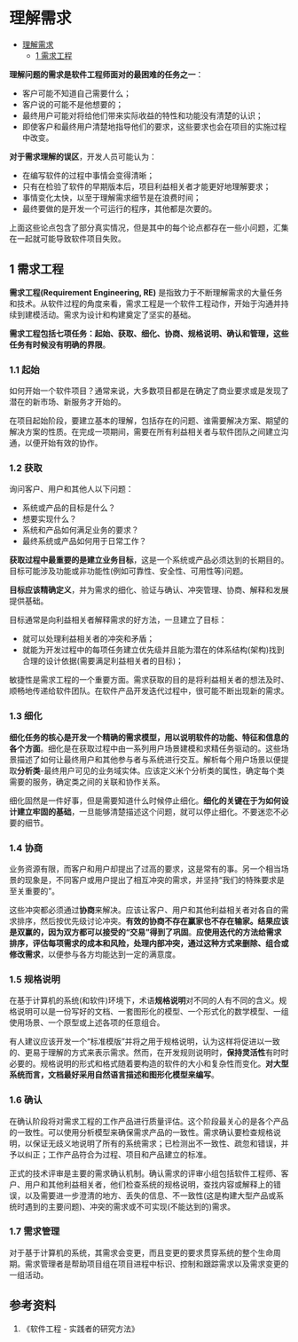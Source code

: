 # 理解需求

- [理解需求](#理解需求)
  - [1 需求工程](#1-需求工程)


**理解问题的需求是软件工程师面对的最困难的任务之一**：
* 客户可能不知道自己需要什么；
* 客户说的可能不是他想要的；
* 最终用户可能对将给他们带来实际收益的特性和功能没有清楚的认识；
* 即使客户和最终用户清楚地指导他们的要求，这些要求也会在项目的实施过程中改变。

**对于需求理解的误区**，开发人员可能认为：
* 在编写软件的过程中事情会变得清晰；
* 只有在检验了软件的早期版本后，项目利益相关者才能更好地理解要求；
* 事情变化太快，以至于理解需求细节是在浪费时间；
* 最终要做的是开发一个可运行的程序，其他都是次要的。

上面这些论点包含了部分真实情况，但是其中的每个论点都存在一些小问题，汇集在一起就可能导致软件项目失败。

## 1 需求工程
**需求工程(Requirement Engineering, RE)** 是指致力于不断理解需求的大量任务和技术。从软件过程的角度来看，需求工程是一个软件工程动作，开始于沟通并持续到建模活动。需求为设计和构建奠定了坚实的基础。

**需求工程包括七项任务：起始、获取、细化、协商、规格说明、确认和管理，这些任务有时候没有明确的界限**。

### 1.1 起始
如何开始一个软件项目？通常来说，大多数项目都是在确定了商业要求或是发现了潜在的新市场、新服务才开始的。

在项目起始阶段，要建立基本的理解，包括存在的问题、谁需要解决方案、期望的解决方案的性质。在完成一项期间，需要在所有利益相关者与软件团队之间建立沟通，以便开始有效的协作。

### 1.2 获取
询问客户、用户和其他人以下问题：
* 系统或产品的目标是什么？
* 想要实现什么？
* 系统和产品如何满足业务的要求？
* 最终系统或产品如何用于日常工作？

**获取过程中最重要的是建立业务目标**，这是一个系统或产品必须达到的长期目的。目标可能涉及功能或非功能性(例如可靠性、安全性、可用性等)问题。

**目标应该精确定义**，并为需求的细化、验证与确认、冲突管理、协商、解释和发展提供基础。

目标通常是向利益相关者解释需求的好方法，一旦建立了目标：
* 就可以处理利益相关者的冲突和矛盾；
* 就能为开发过程中的每项任务建立优先级并且能为潜在的体系结构(架构)找到合理的设计依据(需要满足利益相关者的目标)；
  
敏捷性是需求工程的一个重要方面。需求获取的目的是将利益相关者的想法及时、顺畅地传递给软件团队。在软件产品开发迭代过程中，很可能不断出现新的需求。

### 1.3 细化
**细化任务的核心是开发一个精确的需求模型，用以说明软件的功能、特征和信息的各个方面**。细化是在获取过程中由一系列用户场景建模和求精任务驱动的。这些场景描述了如何让最终用户和其他参与者与系统进行交互。解析每个用户场景以便提取**分析类**-最终用户可见的业务域实体。应该定义米个分析类的属性，确定每个类需要的服务，确定类之间的关联和协作关系。

细化固然是一件好事，但是需要知道什么时候停止细化。**细化的关键在于为如何设计建立牢固的基础**，一旦能够清楚描述这个问题，就可以停止细化。不要迷恋不必要的细节。

### 1.4 协商
业务资源有限，而客户和用户却提出了过高的要求，这是常有的事。另一个相当场景的现象是，不同客户或用户提出了相互冲突的需求，并坚持“我们的特殊要求是至关重要的”。

这些冲突都必须通过**协商**来解决。应该让客户、用户和其他利益相关者对各自的需求排序，然后按优先级讨论冲突。**有效的协商不存在赢家也不存在输家。结果应该是双赢的，因为双方都可以接受的“交易”得到了巩固**。**应使用迭代的方法给需求排序，评估每项需求的成本和风险，处理内部冲突，通过这种方式来删除、组合或修改需求**，以便参与各方均能达到一定的满意度。

### 1.5 规格说明
在基于计算机的系统(和软件)环境下，术语**规格说明**对不同的人有不同的含义。规格说明可以是一份写好的文档、一套图形化的模型、一个形式化的数学模型、一组使用场景、一个原型或上述各项的任意组合。

有人建议应该开发一个“标准模版”并将之用于规格说明，认为这样将促进以一致的、更易于理解的方式来表示需求。然而，在开发规则说明时，**保持灵活性**有时时必要的。规格说明的形式和格式随着要构造的软件的大小和复杂性而变化。**对大型系统而言，文档最好采用自然语言描述和图形化模型来编写**。

### 1.6 确认
在确认阶段将对需求工程的工作产品进行质量评估。这个阶段最关心的是各个产品的一致性。可以使用分析模型来确保需求产品的一致性。需求确认要检查规格说明，以保证无歧义地说明了所有的系统需求；已检测出不一致性、疏忽和错误，并予以纠正；工作产品符合为过程、项目和产品建立的标准。

正式的技术评审是主要的需求确认机制。确认需求的评审小组包括软件工程师、客户、用户和其他利益相关者，他们检查系统的规格说明，查找内容或解释上的错误，以及需要进一步澄清的地方、丢失的信息、不一致性(这是构建大型产品或系统时遇到的主要问题)、冲突的需求或不可实现(不能达到的)需求。

### 1.7 需求管理
对于基于计算机的系统，其需求会变更，而且变更的要求贯穿系统的整个生命周期。需求管理者是帮助项目组在项目进程中标识、控制和跟踪需求以及需求变更的一组活动。

## 参考资料
1. 《软件工程 - 实践者的研究方法》